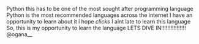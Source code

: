 Python
this has to be one of the most sought after programming language
Python is the most recommended languages across the internet
I have an opportunity to learn about it
i hope *clicks* I aint late to learn this language
So, this is my opportunity to learn the language
LETS DIVE IN!!!!!!!!!!!!!!!!
@ogana__